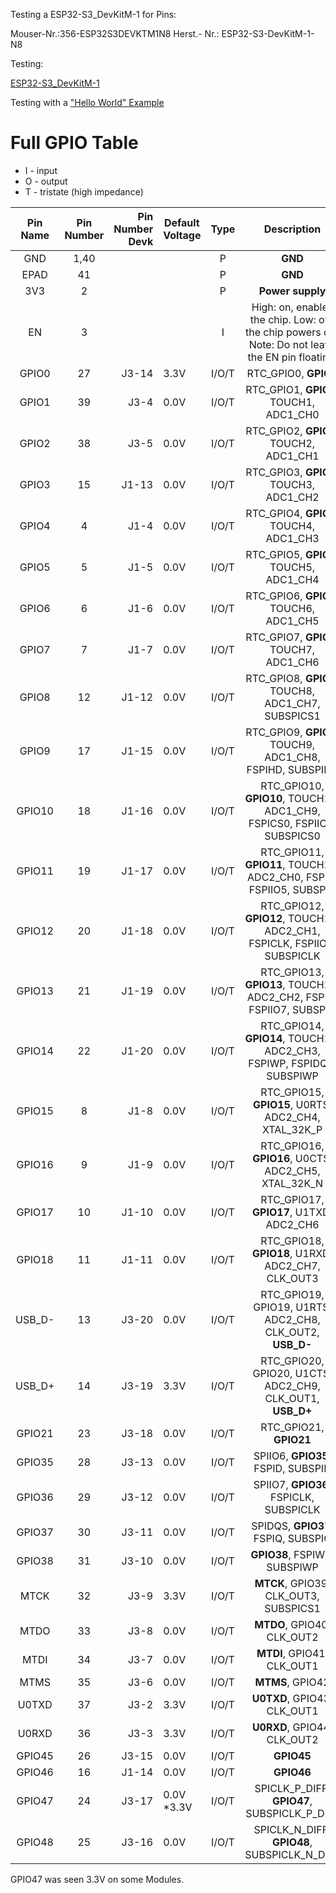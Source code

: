 

Testing a ESP32-S3_DevKitM-1 for Pins: 


Mouser-Nr.:356-ESP32S3DEVKTM1N8
Herst.- Nr.: ESP32-S3-DevKitM-1-N8

Testing: 

[ESP32-S3_DevKitM-1](https://docs.espressif.com/projects/esp-idf/en/latest/esp32s3/hw-reference/esp32s3/user-guide-devkitm-1.html)


Testing with a ["Hello World" Example](https://github.com/diplfranzhoepfinger/esp32-s3-pinouts-tester) 

# Full GPIO Table

- I - input
- O - output
- T - tristate (high impedance)

| Pin Name | Pin Number | Pin Number Devk  | Default Voltage |  Type |                                             Description                                            |
|:--------:|:----------:|-----------------:|-----------------|:-----:|:--------------------------------------------------------------------------------------------------:|
| GND      | 1,40       |                  |                 | P     | **GND**                                                                                            |
| EPAD     | 41         |                  |                 | P     | **GND**                                                                                            |
| 3V3      | 2          |                  |                 | P     | **Power supply**                                                                                   |
| EN       | 3          |                  |                 | I     | High: on, enables the chip. Low: off, the chip powers off. Note: Do not leave the EN pin floating. |
| GPIO0    | 27         | J3-14            | 3.3V            | I/O/T | RTC_GPIO0, **GPIO0**                                                                               |
| GPIO1    | 39         | J3-4             | 0.0V            | I/O/T | RTC_GPIO1, **GPIO1**, TOUCH1, ADC1_CH0                                                             |
| GPIO2    | 38         | J3-5             | 0.0V            | I/O/T | RTC_GPIO2, **GPIO2**, TOUCH2, ADC1_CH1                                                             |
| GPIO3    | 15         | J1-13            | 0.0V            | I/O/T | RTC_GPIO3, **GPIO3**, TOUCH3, ADC1_CH2                                                             |
| GPIO4    | 4          | J1-4             | 0.0V            | I/O/T | RTC_GPIO4, **GPIO4**, TOUCH4, ADC1_CH3                                                             |
| GPIO5    | 5          | J1-5             | 0.0V            | I/O/T | RTC_GPIO5, **GPIO5**, TOUCH5, ADC1_CH4                                                             |
| GPIO6    | 6          | J1-6             | 0.0V            | I/O/T | RTC_GPIO6, **GPIO6**, TOUCH6, ADC1_CH5                                                             |
| GPIO7    | 7          | J1-7             | 0.0V            | I/O/T | RTC_GPIO7, **GPIO7**, TOUCH7, ADC1_CH6                                                             |
| GPIO8    | 12         | J1-12            | 0.0V            | I/O/T | RTC_GPIO8, **GPIO8**, TOUCH8, ADC1_CH7, SUBSPICS1                                                  |
| GPIO9    | 17         | J1-15            | 0.0V            | I/O/T | RTC_GPIO9, **GPIO9**, TOUCH9, ADC1_CH8, FSPIHD, SUBSPIHD                                           |
| GPIO10   | 18         | J1-16            | 0.0V            | I/O/T | RTC_GPIO10, **GPIO10**, TOUCH10, ADC1_CH9, FSPICS0, FSPIIO4, SUBSPICS0                             |
| GPIO11   | 19         | J1-17            | 0.0V            | I/O/T | RTC_GPIO11, **GPIO11**, TOUCH11, ADC2_CH0, FSPID, FSPIIO5, SUBSPID                                 |
| GPIO12   | 20         | J1-18            | 0.0V            | I/O/T | RTC_GPIO12, **GPIO12**, TOUCH12, ADC2_CH1, FSPICLK, FSPIIO6, SUBSPICLK                             |
| GPIO13   | 21         | J1-19            | 0.0V            | I/O/T | RTC_GPIO13, **GPIO13**, TOUCH13, ADC2_CH2, FSPIQ, FSPIIO7, SUBSPIQ                                 |
| GPIO14   | 22         | J1-20            | 0.0V            | I/O/T | RTC_GPIO14, **GPIO14**, TOUCH14, ADC2_CH3, FSPIWP, FSPIDQS, SUBSPIWP                               |
| GPIO15   | 8          | J1-8             | 0.0V            | I/O/T | RTC_GPIO15, **GPIO15**, U0RTS, ADC2_CH4, XTAL_32K_P                                                |
| GPIO16   | 9          | J1-9             | 0.0V            | I/O/T | RTC_GPIO16, **GPIO16**, U0CTS, ADC2_CH5, XTAL_32K_N                                                |
| GPIO17   | 10         | J1-10            | 0.0V            | I/O/T | RTC_GPIO17, **GPIO17**, U1TXD, ADC2_CH6                                                            |
| GPIO18   | 11         | J1-11            | 0.0V            | I/O/T | RTC_GPIO18, **GPIO18**, U1RXD, ADC2_CH7, CLK_OUT3                                                  |
| USB_D-   | 13         | J3-20            | 0.0V            | I/O/T | RTC_GPIO19, GPIO19, U1RTS, ADC2_CH8, CLK_OUT2, **USB_D-**                                          |
| USB_D+   | 14         | J3-19            | 3.3V            | I/O/T | RTC_GPIO20, GPIO20, U1CTS, ADC2_CH9, CLK_OUT1, **USB_D+**                                          |
| GPIO21   | 23         | J3-18            | 0.0V            | I/O/T | RTC_GPIO21, **GPIO21**                                                                             |
| GPIO35   | 28         | J3-13            | 0.0V            | I/O/T | SPIIO6, **GPIO35**, FSPID, SUBSPID                                                                 |
| GPIO36   | 29         | J3-12            | 0.0V            | I/O/T | SPIIO7, **GPIO36**, FSPICLK, SUBSPICLK                                                             |
| GPIO37   | 30         | J3-11            | 0.0V            | I/O/T | SPIDQS, **GPIO37**, FSPIQ, SUBSPIQ                                                                 |
| GPIO38   | 31         | J3-10            | 0.0V            | I/O/T | **GPIO38**, FSPIWP, SUBSPIWP                                                                       |
| MTCK     | 32         | J3-9             | 3.3V            | I/O/T | **MTCK**, GPIO39, CLK_OUT3, SUBSPICS1                                                              |
| MTDO     | 33         | J3-8             | 0.0V            | I/O/T | **MTDO**, GPIO40, CLK_OUT2                                                                         |
| MTDI     | 34         | J3-7             | 0.0V            | I/O/T | **MTDI**, GPIO41, CLK_OUT1                                                                         |
| MTMS     | 35         | J3-6             | 0.0V            | I/O/T | **MTMS**, GPIO42                                                                                   |
| U0TXD    | 37         | J3-2             | 3.3V            | I/O/T | **U0TXD**, GPIO43, CLK_OUT1                                                                        |
| U0RXD    | 36         | J3-3             | 3.3V            | I/O/T | **U0RXD**, GPIO44, CLK_OUT2                                                                        |
| GPIO45   | 26         | J3-15            | 0.0V            | I/O/T | **GPIO45**                                                                                         |
| GPIO46   | 16         | J1-14            | 0.0V            | I/O/T | **GPIO46**                                                                                         |
| GPIO47   | 24         | J3-17            | 0.0V *3.3V      | I/O/T | SPICLK_P_DIFF, **GPIO47**, SUBSPICLK_P_DIFF                                                        |
| GPIO48   | 25         | J3-16            | 0.0V            | I/O/T | SPICLK_N_DIFF, **GPIO48**, SUBSPICLK_N_DIFF                                                        |



GPIO47 was seen 3.3V on some Modules. 


